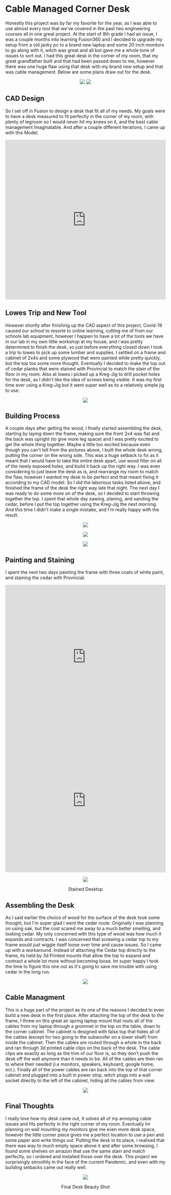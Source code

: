 # Cable Managed Corner Desk 

Honestly this project was by far my favorite for the year, as I was able to use almost every tool that we've covered in the past two engineering courses all in one great project. At the start of 8th grade I had an issue, I was a couple months into learning Fusion360 and I decided to upgrade my setup from a old janky pc to a brand new laptop and some 20 inch monitors to go along with it, witch was great and all but gave me a whole tone of issues to sort out. I had this great desk in the corner of my room, that my great grandfather built and that had been passed down to me, however there was one huge flaw using that desk with my brand new setup and that was cable management. Below are some plans draw out for the desk.

<center>

![](../images/CornerDesk/desknotes2.jpg)
![](../images/CornerDesk/desknotes1.jpg)

</center>

## CAD Design

So I set off in Fusion to design a desk that fit all of my needs. My goals were to have a desk measured to fit perfectly in the corner of my room, with plenty of legroom so I would never hit my knees on it, and the best cable management Imaginatable. And after a couple different iterations, I came up with this Model.

<iframe src="https://myhub.autodesk360.com/ue2cecd93/shares/public/SH56a43QTfd62c1cd9688b189f2a177d3618?mode=embed" width="100%" height="500" allowfullscreen="true" webkitallowfullscreen="true" mozallowfullscreen="true"  frameborder="0"></iframe>

## Lowes Trip and New Tool

However shortly after finishing up the CAD aspect of this project, Covid-19 caused our school to resorte to online learning, cutting me of from our schools lab equipment, however I happen to have a lot of the tools we have in our lab in my own little workshop at my house, and I was pretty determined to finish the desk, so just before everything closed down I took a trip to lowes to pick up some lumber and supplies. I settled on a frame and cabinet of 2x4s and some plywood that were painted white pretty quickly, but the top too some more thought. Eventually I decided to make the top out of cedar planks that were stained with Provincial to match the stain of the floor in my room. Also at lowes i picked up a Kreg-Jig to drill pocket holes for the desk, as I didn't like the idea of screws being visible. It was my first time ever using a Kreg-Jig but it went super well as its a relatively simple jig to use.

<center>

![](../images/CornerDesk/kregjig.jpg)

</center>

## Building Process

A couple days after getting the wood, I finally started assembling the desk, starting by laying down the frame, making sure the front 2x4 was flat and the back was upright (to give more leg space) and I was pretty excited to get the whole thing together. Maybe a little too excited because even though you can't tell from the pictures above, I built the whole desk wrong, putting the corner on the wrong side. This was a huge setback to fix as it meant that I would have to take the entire desk apart, use wood filler on all of the newly exposed holes, and build it back up the right way. I was even considering to just leave the desk as is, and rearrange my room to match the flaw, however I wanted my desk to be perfect and that meant fixing it according to my CAD model. So I did the laborious tasks listed above, and finished the frame of the desk the right way late that night. The next day I was ready to do some more on of the desk, so I decided to start throwing together the top. I spent that whole day sawing, planing, and sanding the cedar, before I put the top together using the Kreg-Jig  the next morning. And this time I didn't make a single mistake, and I'm really happy with the result.

<center>

![](../images/CornerDesk/framelayout.jpg)

![](../images/CornerDesk/baseframe.jpg)

![](../images/CornerDesk/finishedwoodassembly.jpg)

</center>

## Painting and Staining

I spent the next two days painting the frame with three coats of white paint, and staining the cedar with Provincial. 

<iframe width="100%" height="450" src="https://www.youtube.com/embed/Ur2js0Qi-xc" title="YouTube video player" frameborder="0" allow="accelerometer; autoplay; clipboard-write; encrypted-media; gyroscope; picture-in-picture" allowfullscreen></iframe>

<iframe width="100%" height="450" src="https://www.youtube.com/embed/ipKd49bhELs" title="YouTube video player" frameborder="0" allow="accelerometer; autoplay; clipboard-write; encrypted-media; gyroscope; picture-in-picture" allowfullscreen></iframe>

<center>

![](../images/CornerDesk/stainedtop.jpg)
  <figcaption>Stained Desktop</figcaption>

</center>

## Assembling the Desk

As I said earlier the choice of wood for the surface of the desk took some thought, but I'm super glad I went the cedar route. Originally I was planning on using oak, but the cost scared me away to a much better smelling, and looking cedar. My only concerned with this type of wood was how much it expands and contracts. I was concerned that screwing a cedar top to my frame would just wiggle itself loose over time and cause issues. So I came up with a workaround. Instead of attaching the Cedar top directly to the frame, its held by 3d Printed mounts that allow the top to expand and contract a whole lot more without becoming loose. Im super happy I took the time to figure this one out as it's going to save me trouble with using cedar in the long run.

<center>

![](../images/CornerDesk/laptoparm.jpg)

</center>

## Cable Managment

This is a huge part of the project as its one of the reasons I decided to even build a new desk in the first place. After attaching the top of the desk to the frame, I threw on this great air spring laptop mount that routs all of the cables from my laptop through a grommet in the top on the table, down to the corner cabinet. The cabinet is designed with false top that hides all of the cables (except for two going to the subwoofer on a lower shelf) from inside the cabinet. Then the cables are routed through a whole in the back and ran through 3d printed cable clips on the back of the desk. The cable clips are exactly as long as the trim of our floor is, so they don't push the desk off the wall anymore than it needs to be. All of the cables are then ran to where their needed (i.e monitors, speakers, keyboard, google home, ect.). Finally all of the power cables are ran back into the top of that corner cabinet and plugged into a built in power strip, witch plugs into a wall socket directly to the left of the cabinet, hiding all the cables from view.

<center>

![](../images/CornerDesk/cableclips.jpg)

</center>

## Final Thoughts

I really love how my desk came out, It solves all of my annoying cable issues and fits perfectly in the right corner of my room. Eventually Im planning on wall mounting my monitors give me even more desk space, however the little corner piece gives me a perfect location to use a pen and some paper and write things out. Putting the desk in its place, i realised that there was way to much empty space above it and after some browsing, I found some shelves on amazon that use the same stain and match perfectly, so i ordered and installed those over the desk. This project we surprisingly smoothly in the face of the current Pandemic, and even with my building setbacks came out really well.

<center>

![](../images/CornerDesk/deskbeautyshot.jpg)
  <figcaption>Final Desk Beauty Shot</figcaption>

</center>

